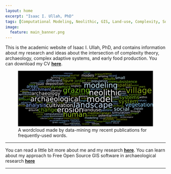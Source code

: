 ```yaml
---
layout: home
excerpt: "Isaac I. Ullah, PhD"
tags: [Computational Modeling, Neolithic, GIS, Land-use, Complexity, Social-Environmental Systems]
image:
  feature: main_banner.png
---
```

This is the academic website of Isaac I. Ullah, PhD, and contains information about my research and ideas about the intersection of complexity theory, archaeology, complex adaptive systems, and early food production. You can download my CV [**here**](/pdf/Isaac_Ullah_CV.pdf).


<figure>
	<img src="/images/total_wordcloud.png" alt="A wordcloud of terms from Isaac's recent publications">
	<figcaption> A wordcloud made by data-mining my recent publications for frequently-used words.</figcaption>
</figure>

---

 You can read a little bit more about me and my research [**here**](/about).
 You can learn about my approach to Free Open Source GIS software in archaeological research [**here**](/GIS_Workshops)

---
